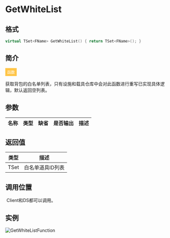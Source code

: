 # GetWhiteList

## 格式

```C++
virtual TSet<FName> GetWhiteList() { return TSet<FName>(); }
```

## 简介

<span style="padding: 4px 6px; font-size: 12px; display: inline-block; color: #FFFFFF; background: #FFC547;">函数</span>

​	获取背包的白名单列表，只有设施和载具仓库中会对此函数进行重写已实现具体逻辑，默认返回空列表。

## 参数

| 名称 | 类型 | 缺省 | 是否输出 | 描述 |
| ---- | ---- | ---- | -------- | ---- |

## 返回值

| 类型        | 描述             |
| ----------- | ---------------- |
| TSet<FName> | 白名单道具ID列表 |

## 调用位置

​	Client和DS都可以调用。

## 实例

![GetWhiteListFunction](..\\..\\Resources\\GetWhiteListFunction.png)
